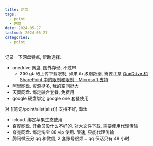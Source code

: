 ```yaml
---
title: 网盘
tags:
  - point
  - 网盘
date: 2024-05-27
lastmod: 2024-05-27
categories:
  - point
---
```


记录一下网盘特点, 帮助选择.

- onedrive 网盘.  国外存储, 不过审
    - 250 gb 的上传下载限制, 如果 tb 级别数据, 需要注意 [OneDrive 和 SharePoint 中的限制和限制 - Microsoft 支持](https://support.microsoft.com/zh-cn/office/onedrive-%E5%92%8C-sharepoint-%E4%B8%AD%E7%9A%84%E9%99%90%E5%88%B6%E5%92%8C%E9%99%90%E5%88%B6-64883a5d-228e-48f5-b3d2-eb39e07630fa#individualfilesize)
- 阿里网盘. 资源挺多, 我的空间挺大
- 天翼网盘. 绑定融合套餐, 免费用
- google 硬盘绑定 google one 套餐使用

对 [[笔记/point/alist|alist]] 支持不好, 淘汰

- icloud. 绑定苹果生态使用
- 百度网盘. 开会员没什么不好的. 对大文件下载, 需要使用代理传输
- 夸克网盘. 绑定淘宝 88 vip 使用. 限速, 只能代理传输
- 腾讯微云分 qq 和微信, 2 套账号很烦... qq 保活只有 48 小时.
